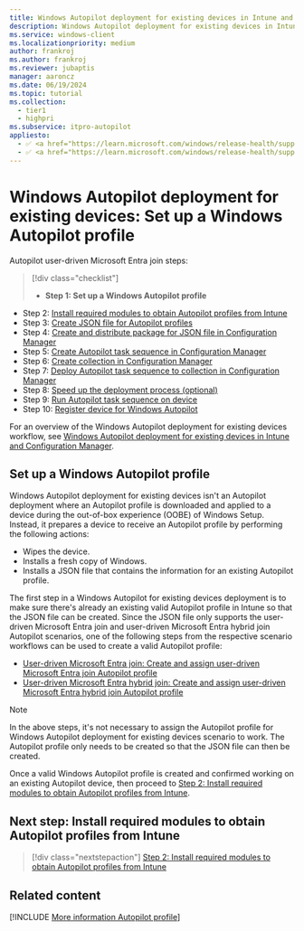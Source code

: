 ```yaml
---
title: Windows Autopilot deployment for existing devices in Intune and Configuration Manager - Step 1 of 10 - Set up a Windows Autopilot profile
description: Windows Autopilot deployment for existing devices in Intune and Configuration Manager - Step 1 of 10 - Set up a Windows Autopilot profile.
ms.service: windows-client
ms.localizationpriority: medium
author: frankroj
ms.author: frankroj
ms.reviewer: jubaptis
manager: aaroncz
ms.date: 06/19/2024
ms.topic: tutorial
ms.collection:
  - tier1
  - highpri
ms.subservice: itpro-autopilot
appliesto:
  - ✅ <a href="https://learn.microsoft.com/windows/release-health/supported-versions-windows-client" target="_blank">Windows 11</a>
  - ✅ <a href="https://learn.microsoft.com/windows/release-health/supported-versions-windows-client" target="_blank">Windows 10</a>
---
```


# Windows Autopilot deployment for existing devices: Set up a Windows Autopilot profile

Autopilot user-driven Microsoft Entra join steps:

> [!div class="checklist"]
>
> - **Step 1: Set up a Windows Autopilot profile**

- Step 2: [Install required modules to obtain Autopilot profiles from Intune](install-modules.md)
- Step 3: [Create JSON file for Autopilot profiles](create-json-file.md)
- Step 4: [Create and distribute package for JSON file in Configuration Manager](create-json-package.md)
- Step 5: [Create Autopilot task sequence in Configuration Manager](create-autopilot-task-sequence.md)
- Step 6: [Create collection in Configuration Manager](create-collection.md)
- Step 7: [Deploy Autopilot task sequence to collection in Configuration Manager](deploy-autopilot-task-sequence.md)
- Step 8: [Speed up the deployment process (optional)](speed-up-deployment.md)
- Step 9: [Run Autopilot task sequence on device](run-autopilot-task-sequence.md)
- Step 10: [Register device for Windows Autopilot](register-device.md)

For an overview of the Windows Autopilot deployment for existing devices workflow, see [Windows Autopilot deployment for existing devices in Intune and Configuration Manager](existing-devices-workflow.md#workflow).

## Set up a Windows Autopilot profile

Windows Autopilot deployment for existing devices isn't an Autopilot deployment where an Autopilot profile is downloaded and applied to a device during the out-of-box experience (OOBE) of Windows Setup. Instead, it prepares a device to receive an Autopilot profile by performing the following actions:

- Wipes the device.
- Installs a fresh copy of Windows.
- Installs a JSON file that contains the information for an existing Autopilot profile.

The first step in a Windows Autopilot for existing devices deployment is to make sure there's already an existing valid Autopilot profile in Intune so that the JSON file can be created. Since the JSON file only supports the user-driven Microsoft Entra join and user-driven Microsoft Entra hybrid join Autopilot scenarios, one of the following steps from the respective scenario workflows can be used to create a valid Autopilot profile:

- [User-driven Microsoft Entra join: Create and assign user-driven Microsoft Entra join Autopilot profile](../user-driven/azure-ad-join-autopilot-profile.md)
- [User-driven Microsoft Entra hybrid join: Create and assign user-driven Microsoft Entra hybrid join Autopilot profile](../user-driven/hybrid-azure-ad-join-autopilot-profile.md)

> [!NOTE]
>
> In the above steps, it's not necessary to assign the Autopilot profile for Windows Autopilot deployment for existing devices scenario to work. The Autopilot profile only needs to be created so that the JSON file can then be created.

Once a valid Windows Autopilot profile is created and confirmed working on an existing Autopilot device, then proceed to [Step 2: Install required modules to obtain Autopilot profiles from Intune](install-modules.md).

## Next step: Install required modules to obtain Autopilot profiles from Intune

> [!div class="nextstepaction"]
> [Step 2: Install required modules to obtain Autopilot profiles from Intune](install-modules.md)

## Related content

[!INCLUDE [More information Autopilot profile](../includes/more-info-autopilot-profile.md)]
